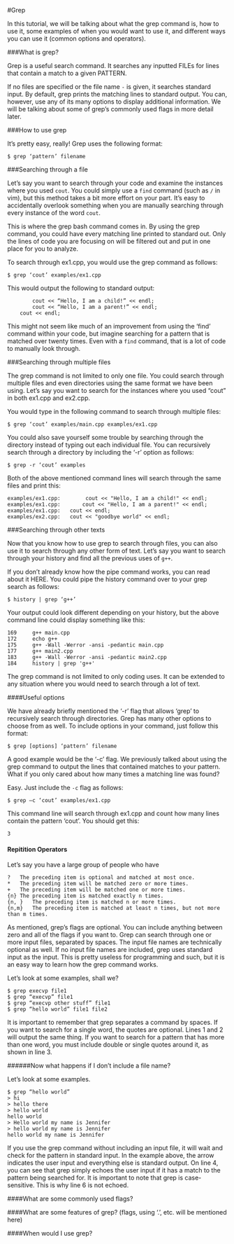#Grep

In this tutorial, we will be talking about what the grep command is, how to use it, some examples of when you would want to use it, and different ways you can use it (common options and operators).

###What is grep?

Grep is a useful search command. 
It searches any inputted FILEs for lines that contain a match to a given PATTERN.

If no files are specified or the file name `-` is given, it searches standard input.
By default, grep prints the matching lines to standard output.
You can, however, use any of its many options to display additional information.
We will be talking about some of grep’s commonly used flags in more detail later.

###How to use grep

It’s pretty easy, really! Grep uses the following format:

```
$ grep ‘pattern’ filename
```

###Searching through a file

Let’s say you want to search through your code and examine the instances where you used `cout`.
You could simply use a `find` command (such as `/` in vim), but this method takes a bit more effort on your part.
It’s easy to accidentally overlook something when you are manually searching through every instance of the word `cout`.
  
This is where the grep bash command comes in.
By using the grep command, you could have every matching line printed to standard out.
Only the lines of code you are focusing on will be filtered out and put in one place for you to analyze.

To search through ex1.cpp, you would use the grep command as follows:

```
$ grep ‘cout’ examples/ex1.cpp
```

This would output the following to standard output:

```
		cout << “Hello, I am a child!” << endl;
		cout << “Hello, I am a parent!” << endl;
	cout << endl;
```

This might not seem like much of an improvement from using the ‘find’ command within your code, but imagine searching for a pattern that is matched over twenty times.
Even with a `find` command, that is a lot of code to manually look through. 

###Searching through multiple files

The grep command is not limited to only one file.
You could search through multiple files and even directories using the same format we have been using.
Let’s say you want to search for the instances where you used “cout” in both ex1.cpp and ex2.cpp.

You would type in the following command to search through multiple files:

``` 
$ grep ‘cout’ examples/main.cpp examples/ex1.cpp
```

You could also save yourself some trouble by searching through the directory instead of typing out each individual file.
You can recursively search through a directory by including the ‘-r’ option as follows:

```
$ grep -r ‘cout’ examples
```

Both of the above mentioned command lines will search through the same files and print this:

```
examples/ex1.cpp:		 cout << "Hello, I am a child!" << endl;
examples/ex1.cpp:		cout << "Hello, I am a parent!" << endl;
examples/ex1.cpp:	cout << endl;
examples/ex2.cpp:	cout << "goodbye world" << endl;
``` 

###Searching through other texts

Now that you know how to use grep to search through files, you can also use it to search through any other form of text. 
Let’s say you want to search through your history and find all the previous uses of `g++`.


If you don’t already know how the pipe command works, you can read about it HERE.
You could pipe the history command over to your grep search as follows:

```
$ history | grep ‘g++’
```

Your output could look different depending on your history, but the above command line could display something like this:

```
169     g++ main.cpp
172     echo g++
175     g++ -Wall -Werror -ansi -pedantic main.cpp
177     g++ main2.cpp
183     g++ -Wall -Werror -ansi -pedantic main2.cpp
184     history | grep 'g++'
```

The grep command is not limited to only coding uses. 
It can be extended to any situation where you would need to search through a lot of text.

####Useful options

We have already briefly mentioned the ‘-r’ flag that allows ‘grep’ to recursively search through directories.
Grep has many other options to choose from as well. 
To include options in your command, just follow this format:

```
$ grep [options] ‘pattern’ filename
```

A good example would be the ‘-c’ flag. 
We previously talked about using the grep command to output the lines that contained matches to your pattern.
What if you only cared about how many times a matching line was found?

Easy. 
Just include the `-c` flag as follows:

```
$ grep –c ‘cout’ examples/ex1.cpp
```

This command line will search through ex1.cpp and count how many lines contain the pattern ‘cout’.
You should get this:

```
3
```




#### Repitition Operators

Let’s say you have a large group of people who have 

	?	The preceding item is optional and matched at most once.
	* 	The preceding item will be matched zero or more times.
	+	The preceding item will be matched one or more times.
	{n}	The preceding item is matched exactly n times.
	{n, }	The preceding item is matched n or more times.
	{n,m}	The preceding item is matched at least n times, but not more than m times.

As mentioned, grep’s flags are optional. 
You can include anything between zero and all of the flags if you want to.
Grep can search through one or more input files, separated by spaces. 
The input file names are technically optional as well. 
If no input file names are included, grep uses standard input as the input. 
This is pretty useless for programming and such, but it is an easy way to learn how the grep command works.

Let’s look at some examples, shall we?

```
$ grep execvp file1
$ grep “execvp” file1
$ grep “execvp other stuff” file1
$ grep “hello world” file1 file2
```

It is important to remember that grep separates a command by spaces. 
If you want to search for a single word, the quotes are optional. 
Lines 1 and 2 will output the same thing. 
If you want to search for a pattern that has more than one word, you must include double or single quotes around it, as shown in line 3.

######Now what happens if I don’t include a file name?

Let’s look at some examples.

```
$ grep “hello world”
> hi
> hello there
> hello world
hello world
> Hello world my name is Jennifer
> hello world my name is Jennifer
hello world my name is Jennifer
```
If you use the grep command without including an input file, it will wait and check for the pattern in standard input. 
In the example above, the arrow indicates the user input and everything else is standard output. 
On line 4, you can see that grep simply echoes the user input if it has a match to the pattern being searched for. 
It is important to note that grep is case-sensitive. 
This is why line 6 is not echoed.

####What are some commonly used flags?

####What are some features of grep? (flags, using ‘.’, etc. will be mentioned here)

####When would I use grep?


